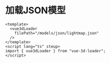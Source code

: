 # 加载JSON模型

<LoadJsonModel/>

```vue
<template>
  <vue3dLoader
    filePath="/models/json/lightmap.json"
  />
</template>
<script lang="ts" steup>
import { vue3dLoader } from "vue-3d-loader";
</script>
```
